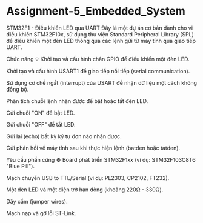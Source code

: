 # Assignment-5_Embedded_System
STM32F1 - Điều khiển LED qua UART
Đây là một dự án cơ bản dành cho vi điều khiển STM32F10x, sử dụng thư viện Standard Peripheral Library (SPL) để điều khiển một đèn LED thông qua các lệnh gửi từ máy tính qua giao tiếp UART.

Chức năng 💡
Khởi tạo và cấu hình chân GPIO để điều khiển một đèn LED.

Khởi tạo và cấu hình USART1 để giao tiếp nối tiếp (serial communication).

Sử dụng cơ chế ngắt (interrupt) của USART để nhận dữ liệu một cách không đồng bộ.

Phân tích chuỗi lệnh nhận được để bật hoặc tắt đèn LED.

Gửi chuỗi "ON" để bật LED.

Gửi chuỗi "OFF" để tắt LED.

Gửi lại (echo) bất kỳ ký tự đơn nào nhận được.

Gửi phản hồi về máy tính sau khi thực hiện lệnh (batden hoặc tatden).

Yêu cầu phần cứng ⚙️
Board phát triển STM32F1xx (ví dụ: STM32F103C8T6 "Blue Pill").

Mạch chuyển USB to TTL/Serial (ví dụ: PL2303, CP2102, FT232).

Một đèn LED và một điện trở hạn dòng (khoảng 220Ω - 330Ω).

Dây cắm (jumper wires).

Mạch nạp và gỡ lỗi ST-Link.
